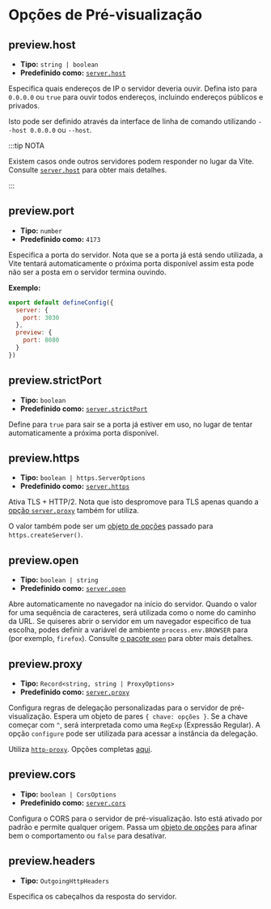 # Opções de Pré-visualização

## preview.host

- **Tipo:** `string | boolean`
- **Predefinido como:** [`server.host`](./server-options#server-host)

Especifica quais endereços de IP o servidor deveria ouvir.
Defina isto para `0.0.0.0` ou `true` para ouvir todos endereços, incluindo endereços públicos e privados.

Isto pode ser definido através da interface de linha de comando utilizando `--host 0.0.0.0` ou `--host`.

:::tip NOTA

Existem casos onde outros servidores podem responder no lugar da Vite.
Consulte [`server.host`](./server-options#server-host) para obter mais detalhes. 

:::

## preview.port

- **Tipo:** `number`
- **Predefinido como:** `4173`

Especifica a porta do servidor. Nota que se a porta já está sendo utilizada, a Vite tentará automaticamente o próxima porta disponível assim esta pode não ser a posta em o servidor termina ouvindo.

**Exemplo:**

```js
export default defineConfig({
  server: {
    port: 3030
  },
  preview: {
    port: 8080
  }
})
```

## preview.strictPort

- **Tipo:** `boolean`
- **Predefinido como:** [`server.strictPort`](./server-options#server-strictport)

Define para `true` para sair se a porta já estiver em uso, no lugar de tentar automaticamente a próxima porta disponível.

## preview.https

- **Tipo:** `boolean | https.ServerOptions`
- **Predefinido como:** [`server.https`](./server-options#server-https)

Ativa TLS + HTTP/2. Nota que isto despromove para TLS apenas quando a [opção `server.proxy`](./server-options#server-proxy) também for utiliza.

O valor também pode ser um [objeto de opções](https://nodejs.org/api/https.html#https_https_createserver_options_requestlistener) passado para `https.createServer()`.

## preview.open

- **Tipo:** `boolean | string`
- **Predefinido como:** [`server.open`](./server-options#server-open)

Abre automaticamente no navegador na início do servidor. Quando o valor for uma sequência de caracteres, será utilizada como o nome do caminho da URL. Se quiseres abrir o servidor em um navegador especifico de tua escolha, podes definir a variável de ambiente `process.env.BROWSER` para (por exemplo, `firefox`). Consulte [o pacote `open`](https://github.com/sindresorhus/open#app) para obter mais detalhes.

## preview.proxy

- **Tipo:** `Record<string, string | ProxyOptions>`
- **Predefinido como:** [`server.proxy`](./server-options#server-proxy)

Configura regras de delegação personalizadas para o servidor de pré-visualização. Espera um objeto de pares `{ chave: opções }`. Se a chave começar com `^`, será interpretada como uma `RegExp` (Expressão Regular). A opção `configure` pode ser utilizada para acessar a instância da delegação.

Utiliza [`http-proxy`](https://github.com/http-party/node-http-proxy). Opções completas [aqui](https://github.com/http-party/node-http-proxy#options).

## preview.cors

- **Tipo:** `boolean | CorsOptions`
- **Predefinido como:** [`server.cors`](./server-options#server-cors)

Configura o CORS para o servidor de pré-visualização. Isto está ativado por padrão e permite qualquer origem. Passa um [objeto de opções](https://github.com/expressjs/cors) para afinar bem o comportamento ou `false` para desativar.

## preview.headers

- **Tipo:** `OutgoingHttpHeaders`

Especifica os cabeçalhos da resposta do servidor.
